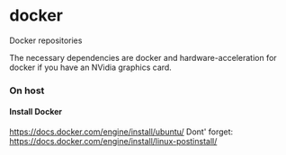 # docker
Docker repositories

The necessary dependencies are docker and hardware-acceleration for docker if you have an NVidia graphics card.

### On host

#### Install Docker
https://docs.docker.com/engine/install/ubuntu/
Dont' forget: https://docs.docker.com/engine/install/linux-postinstall/


